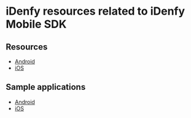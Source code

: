 

# iDenfy resources related to iDenfy Mobile SDK

## Resources
- [Android](https://github.com/idenfy/iDenfyResources/tree/main/sdk/android)
- [iOS](https://github.com/idenfy/iDenfyResources/tree/main/sdk/ios)

## Sample applications
- [Android](https://github.com/idenfy/iDenfyResources/tree/main/sdk/android/tutorials/sample/idenfy_sample_android.zip)
- [iOS](https://github.com/idenfy/iDenfyResources/tree/main/sdk/ios/tutorials/sample/idenfy_sample_ios.zip)
